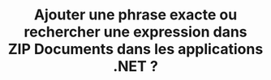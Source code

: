 ---
############################# Static ############################
layout: "auto-gen-gist"
draft: false
path: "fr/search/net/phrase/zip/"
otherformats: PDF DOC DOT DOCX DOCM DOTX DOTM TXT ODT OTT RTF XLS XLT XLSX XLSM XLSB XLTX XLTM XLA XLAM ODS OTS CSV TSV XML PPT PPS POT PPTX PPTM POTX POTM PPSX PPSM ODP PST OST EML EMLX MSG XHTML MHTML MD CHM EPUB  FB2 

############################# Head ############################
head_title: "Comment ajouter une recherche de phrases dans les documents ZIP dans les applications .NET ?"
head_description: "L'API GroupDocs.Search .NET permet aux professionnels du logiciel d'ajouter la recherche de phrases et de trouver la phrase exacte ou la séquence de mots fournie dans les documents ZIP via l'API .NET."

############################# Header ############################
title: "Ajouter une phrase exacte ou rechercher une expression dans ZIP Documents dans les applications .NET ?"
description: "L'API GroupDocs.Search .NET permet aux programmeurs de trouver la séquence de mots fournie dans les documents ZIP via une recherche de phrases ou une recherche de phrases exactes dans les applications .NET."

######################### Download Button #######################
button:
    enable: true

############################# About ############################
about:
    enable: true
    title: "Comment utiliser la recherche exacte de phrases ou de phrases dans les applications .NET ?"
    content: |
       La recherche de phrases ou de phrases exactes est un type de recherche qui permet aux utilisateurs de rechercher des documents, un site Web ou une base de données contenant une phrase ou une phrase exacte contenant un ordre spécifique et une combinaison de mots définis par les consommateurs. C'est un terme très courant dans la terminologie des moteurs de recherche et permet aux utilisateurs de rechercher des documents pour une séquence de mots spécifiée dans le texte des documents indexés. GroupDocs.Search for .NET est une API de recherche de documents et de texte hautes performances très utile qui fournit des fonctionnalités complètes pour développer des applications de recherche et d'indexation de texte prenant en charge certains des types de documents les plus courants tels que PDF, HTML, e-mail Outlook, Microsoft Office Word, Feuilles de calcul Excel, présentations PowerPoint, Outlook MSG, PST, etc. Il a inclus la prise en charge de plusieurs fonctionnalités liées à la recherche de phrases telles que la recherche de requêtes sous forme de texte et d'objet, l'utilisation de caractères génériques dans la recherche de phrases, etc.

############################# content ############################
steps:
    enable: true
    block:
    - title_left: "Comment effectuer une recherche de phrases dans les documents ZIP via .NET"
      content_left: |
       L'API GroupDocs.Search .NET permet aux développeurs de logiciels d'ajouter des fonctionnalités de recherche de phrases dans leur propre application C# .NET. L'exemple de code .NET suivant montre comment effectuer une recherche d'expression dans le texte et l'objet avec seulement quelques lignes de code.

      title_right: "Recherche d'expressions exactes dans ZIP Documents"
      content_right: |
         * Vous devez d'abord spécifier le chemin d'accès au dossier d'index et au dossier de documents.
         * Création d'un index dans le dossier spécifié en appelant l'instance de la classe [Index](https://apireference.groupdocs.com/search/net/groupdocs.search/index/constructors/2)
         * Indexation des documents du dossier spécifié en appelant la méthode [Search](https://apireference.groupdocs.com/search/net/groupdocs.search/index/methods/search)
         * Recherchez la requête de phrase 'phrase text' sous forme de texte
         * Recherchez l'expression 'phrase text' sous forme d'objet
         * Création de word1, word2 et création de la sous-requête 3 en appelant la méthode [CreateWordQuery](https://apireference.groupdocs.com/search/net/groupdocs.search/searchquery/methods/createwordquery)
         * Combinaison de sous-requêtes pour créer une nouvelle requête de recherche en appelant la méthode [CreatePhraseSearchQuery](https://apireference.groupdocs.com/search/net/groupdocs.search/searchquery/methods/createphrasesearchquery)
         * Lancer la recherche et afficher les résultats de la recherche
         
        
      gisthash: "a5696884acf504acc319ba97465248cd"
      gistfile: "phrase_search_in_text_queries_dotnet.cs"

    - title_left: "Recherche d'expressions génériques dans ZIP Documents via .NET"
      content_left: |
        GroupDocs.Search pour .NET permet aux programmeurs de logiciels d'ajouter des fonctionnalités de recherche de phrases à l'aide de caractères génériques dans l'application C# .NET. Les exemples de code .NET suivants montrent comment appliquer la recherche d'expressions génériques dans ZIP Documents dans les applications C#.

      title_right: "Appliquer la recherche de phrases génériques dans le fichier ZIP"
      content_right: |
        * Vous devez d'abord spécifier le chemin d'accès au dossier d'index et au dossier de documents.
        * Création d'index dans le dossier spécifié en appelant l'instance de la classe [Index](https://apireference.groupdocs.com/search/net/groupdocs.search/index/constructors/2)
        * Indexation des documents du dossier spécifié en appelant la méthode [Search](https://apireference.groupdocs.com/search/net/groupdocs.search/index/methods/search)
        * Recherchez la requête de phrase 'phrase text' sous forme de texte
        * Recherchez l'expression 'phrase text' sous forme d'objet
        * Création de word1 et création de subquery 3 en appelant la méthode [CreateWordQuery](https://apireference.groupdocs.com/search/net/groupdocs.search/searchquery/methods/createwordquery)
        * Création de wildcard2 en appelant la méthode [CreateWildcardQuery](https://apireference.groupdocs.com/search/net/groupdocs.search.searchquery/createwildcardquery/methods/1)
        * Combinaison de sous-requêtes pour créer une nouvelle requête de recherche en appelant la méthode [CreatePhraseSearchQuery](https://apireference.groupdocs.com/search/net/groupdocs.search/searchquery/methods/createphrasesearchquery)
        * Lancer la recherche et afficher les résultats de la recherche
     
      gisthash: "3ff2bf9f8ba902d8d7ebead67a934654"
      gistfile: "use_wildcards_in_phrase_search_dotnet.cs"
      
    - title_left: "Combinez la recherche de phrases avec d'autres types de recherches via .NET"
      content_left: |
        GroupDocs.Search .NET donne aux programmeurs de logiciels le pouvoir de combiner la recherche de phrases avec d'autres types de recherches dans l'application .NET. Les exemples de code .NET suivants montrent comment appliquer des caractères génériques représentant des mots et des caractères dans des mots.

      title_right: "API .NET pour combiner la recherche de phrases avec d'autres recherches"
      content_right: |
        * Vous devez d'abord spécifier le chemin d'accès au dossier d'index et au dossier de documents.
        * Création d'index dans le dossier spécifié en appelant l'instance de la classe [Index](https://apireference.groupdocs.com/search/net/groupdocs.search/index/constructors/2)
        * Indexation des documents du dossier spécifié en appelant la méthode [Search](https://apireference.groupdocs.com/search/net/groupdocs.search/index/methods/search)
        * Rechercher la phrase sous forme de texte
        * Rechercher la phrase sous forme d'objet
        * Définir le modèle de mot et ajouter une chaîne.
        * Création de wordPattern1 et Création de word3 en appelant la méthode [CreateWordPatternQuery](https://apireference.groupdocs.com/search/net/groupdocs.search/searchquery/methods/createwordpatternquery)
        * Création de wildcard2 en appelant la méthode [CreateWildcardQuery](https://apireference.groupdocs.com/search/net/groupdocs.search.searchquery/createwildcardquery/methods/1)
        * Combinaison de sous-requêtes pour créer une nouvelle requête de recherche en appelant la méthode [CreatePhraseSearchQuery](https://apireference.groupdocs.com/search/net/groupdocs.search/searchquery/methods/createphrasesearchquery)
        * Lancer la recherche et afficher les résultats de la recherche
     
      gisthash: "db5c32ed21237f3e1cd7cdbde0778c29"
      gistfile: "combine_phrase_search_with_others_dotnet.cs"

    - title_left: "Configuration requise"
      content_left: |
       GroupDocs.Search pour .NET est pris en charge sur toutes les principales plates-formes et systèmes d'exploitation. Pour un guide complet de la configuration système requise, veuillez visiter [configuration système requise](https://docs.groupdocs.com/search/net/system-requirements/) avant d'exécuter le code ci-dessous, assurez-vous que les conditions préalables suivantes sont installées sur votre système:
         * Systèmes d'exploitation : Microsoft Windows, Linux, MacOS
         * Environnement de développement : Visual Studio, Xamarin, MonoDevelop etc.
         * Frameworks : .NET Framework, .NET Standard, .NET Core, Mono
         * Obtenez la dernière version de GroupDocs.Search pour les API .NET à partir de [NuGet](https://www.nuget.org/packages/GroupDocs.search/)
        
      title_right: "Pourquoi utiliser GroupDocs.Assembly"
      content_right: |
        * Création d'index de recherche en mémoire ainsi que sur disque.
        * Capacité d'indexation à partir d'un fichier, d'un flux ou d'une structure.
        * Prise en charge de l'indexation des documents protégés par mot de passe.
        * Prise en charge de la fusion de plusieurs index.
        * Filtrer le document lors de l'indexation de la recherche.
        * Prise en charge de la vérification orthographique lors de la recherche.
        * Les caractères mélangés sont entièrement pris en charge
        * Combinaison de différents types de recherche en une seule requête de recherche.
        * Prise en charge des recherches de mots simples et d'expressions régulières
        * Prise en charge complète du remplacement d'alias dans les requêtes de recherche.

demos:
    enable: true
        

more_formats:
    enable: true


back_to_top:
    enable: true
---